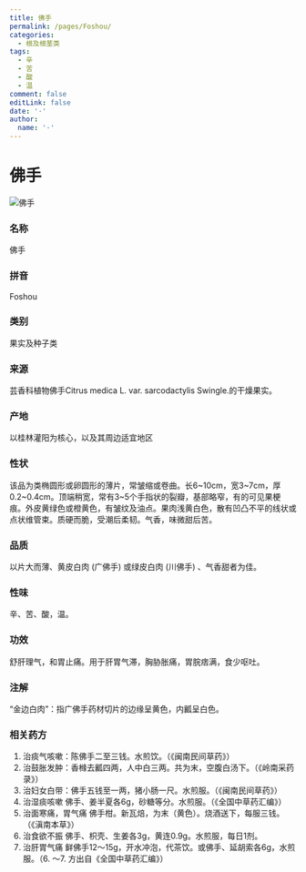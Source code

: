 ```yaml
---
title: 佛手
permalink: /pages/Foshou/
categories: 
  - 根及根茎类
tags: 
  - 辛
  - 苦
  - 酸
  - 温
comment: false
editLink: false
date: '·'
author: 
  name: '·'
---
```

# 佛手

![佛手](https://image.zhongyibaike.com/image/%E4%BD%9B%E6%89%8B/%E4%BD%9B%E6%89%8B%E7%89%871.jpg)

<!-- more -->
### 名称
佛手

### 拼音
Foshou

### 类别
果实及种子类

### 来源
芸香科植物佛手Citrus medica L. var. sarcodactylis Swingle.的干燥果实。

### 产地
以桂林灌阳为核心，以及其周边适宜地区

### 性状
该品为类椭圆形或卵圆形的薄片，常皱缩或卷曲。长6~10cm，宽3~7cm，厚0.2~0.4cm。顶端稍宽，常有3~5个手指状的裂瓣，基部略窄，有的可见果梗痕。外皮黄绿色或橙黄色，有皱纹及油点。果肉浅黄白色，散有凹凸不平的线状或点状维管束。质硬而脆，受潮后柔韧。气香，味微甜后苦。

### 品质
以片大而薄、黄皮白肉 (广佛手) 或绿皮白肉 (川佛手) 、气香甜者为佳。

### 性味
辛、苦、酸，温。

### 功效
舒肝理气，和胃止痛。用于肝胃气滞，胸胁胀痛，胃脘痞满，食少呕吐。

### 注解
“金边白肉”：指广佛手药材切片的边缘呈黄色，内瓤呈白色。

### 相关药方
1. 治痰气咳嗽：陈佛手二至三钱。水煎饮。（《闽南民间草药》）
2. 治鼓胀发肿：香橼去瓤四两，人中白三两。共为末，空腹白汤下。（《岭南采药录》）
3. 治妇女白带：佛手五钱至一两，猪小肠一尺。水煎服。（《闽南民间草药》）
4. 治湿痰咳嗽 佛手、姜半夏各6g，砂糖等分。水煎服。（《全国中草药汇编》）
5. 治面寒痛，胃气痛 佛手柑。新瓦焙，为末（黄色）。烧酒送下，每服三钱。（《滇南本草》）
6. 治食欲不振 佛手、枳壳、生姜各3g，黄连0.9g。水煎服，每日1剂。
7. 治肝胃气痛 鲜佛手12～15g，开水冲泡，代茶饮。或佛手、延胡索各6g，水煎服。（6. ～7. 方出自《全国中草药汇编》）